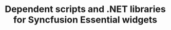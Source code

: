 ---
layout: post
title: Dependent scripts and .NET libraries for Syncfusion Essential widgets
description: Common scripts and .NET libraries for Syncfusion components are listed.
platform: aspnet-core
control: IntroductionSc
documentation: ug
---
